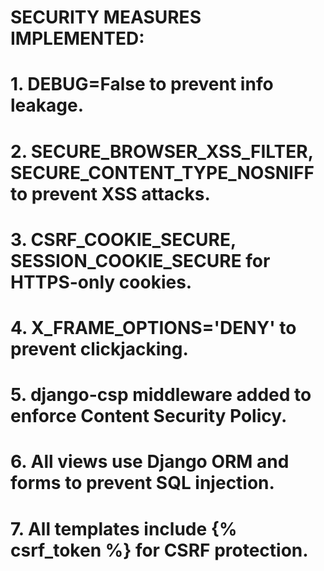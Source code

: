 # SECURITY MEASURES IMPLEMENTED:
# 1. DEBUG=False to prevent info leakage.
# 2. SECURE_BROWSER_XSS_FILTER, SECURE_CONTENT_TYPE_NOSNIFF to prevent XSS attacks.
# 3. CSRF_COOKIE_SECURE, SESSION_COOKIE_SECURE for HTTPS-only cookies.
# 4. X_FRAME_OPTIONS='DENY' to prevent clickjacking.
# 5. django-csp middleware added to enforce Content Security Policy.
# 6. All views use Django ORM and forms to prevent SQL injection.
# 7. All templates include {% csrf_token %} for CSRF protection.
